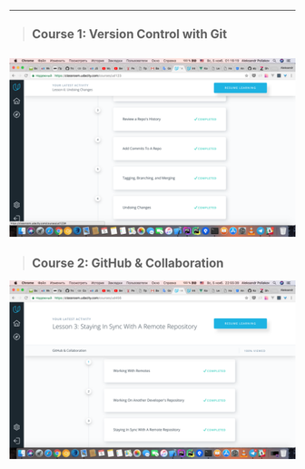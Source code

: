--------------------
>## Course 1: Version Control with Git
![Task_2](/img/Course_2.1.png)
--------------------
>## Course 2: GitHub & Collaboration
![Task_2](/img/Course_2.2.png)
